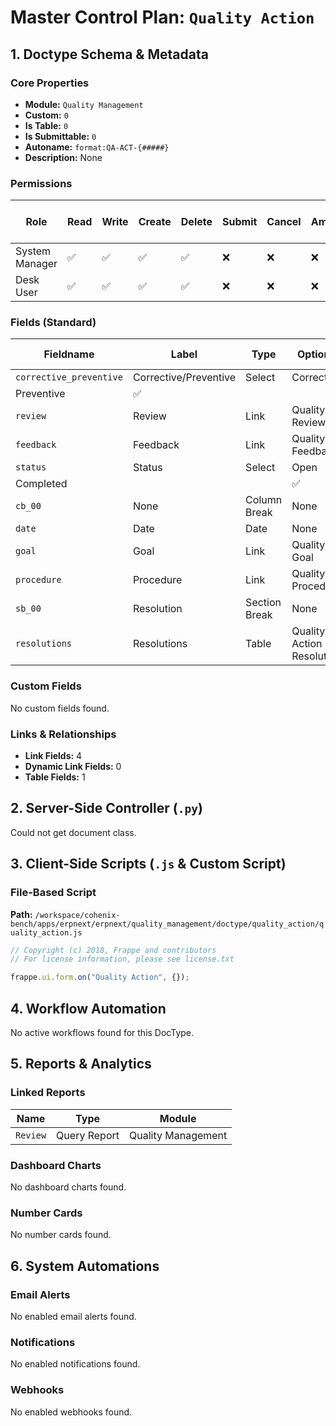 # Master Control Plan: `Quality Action`

## 1. Doctype Schema & Metadata

### Core Properties
- **Module:** `Quality Management`
- **Custom:** `0`
- **Is Table:** `0`
- **Is Submittable:** `0`
- **Autoname:** `format:QA-ACT-{#####}`
- **Description:** None

### Permissions
| Role | Read | Write | Create | Delete | Submit | Cancel | Amend | Report | Import | Export | Print | Email | Share | Set User Perms |
|---|---|---|---|---|---|---|---|---|---|---|---|---|---|---|
| System Manager | ✅ | ✅ | ✅ | ✅ | ❌ | ❌ | ❌ | ✅ | ❌ | ✅ | ✅ | ✅ | ✅ | ❌ |
| Desk User | ✅ | ✅ | ✅ | ✅ | ❌ | ❌ | ❌ | ✅ | ❌ | ✅ | ✅ | ✅ | ✅ | ❌ |


### Fields (Standard)
| Fieldname | Label | Type | Options | Required | Hidden | Read Only | Default | Description |
|---|---|---|---|---|---|---|---|---|
| `corrective_preventive` | Corrective/Preventive | Select | Corrective
Preventive | ✅ |  |  | Corrective | None |
| `review` | Review | Link | Quality Review |  |  |  | None | None |
| `feedback` | Feedback | Link | Quality Feedback |  |  |  | None | None |
| `status` | Status | Select | Open
Completed |  |  | ✅ | Open | None |
| `cb_00` | None | Column Break | None |  |  |  | None | None |
| `date` | Date | Date | None |  |  | ✅ | Today | None |
| `goal` | Goal | Link | Quality Goal |  |  |  | None | None |
| `procedure` | Procedure | Link | Quality Procedure |  |  |  | None | None |
| `sb_00` | Resolution | Section Break | None |  |  |  | None | None |
| `resolutions` | Resolutions | Table | Quality Action Resolution |  |  |  | None | None |


### Custom Fields
No custom fields found.


### Links & Relationships
- **Link Fields:** 4
- **Dynamic Link Fields:** 0
- **Table Fields:** 1

## 2. Server-Side Controller (`.py`)
Could not get document class.


## 3. Client-Side Scripts (`.js` & Custom Script)
### File-Based Script
**Path:** `/workspace/cohenix-bench/apps/erpnext/erpnext/quality_management/doctype/quality_action/quality_action.js`
```javascript
// Copyright (c) 2018, Frappe and contributors
// For license information, please see license.txt

frappe.ui.form.on("Quality Action", {});

```




## 4. Workflow Automation
No active workflows found for this DocType.


## 5. Reports & Analytics
### Linked Reports
| Name | Type | Module |
|---|---|---|
| `Review` | Query Report | Quality Management |



### Dashboard Charts
No dashboard charts found.


### Number Cards
No number cards found.


## 6. System Automations
### Email Alerts
No enabled email alerts found.


### Notifications
No enabled notifications found.


### Webhooks
No enabled webhooks found.
